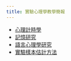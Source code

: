 ```yaml
---
title: 實驗心理學教學簡報
---
```


- [心理計時學](chrono.html)
- [記憶研究](memory.html)
- [語言心理學研究](language.html)
- [實驗樣本估計方法](Sample_Estimation.html)